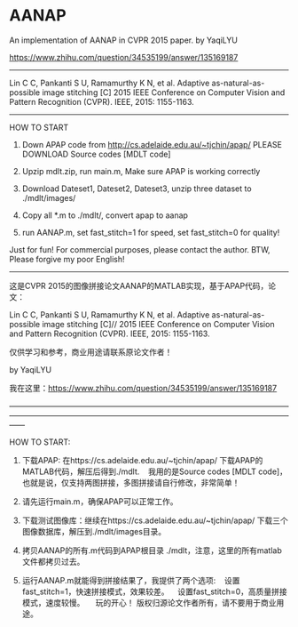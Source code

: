 # AANAP
An implementation of AANAP in CVPR 2015 paper.
by YaqiLYU

https://www.zhihu.com/question/34535199/answer/135169187

_________________________________________________________________________

Lin C C, Pankanti S U, Ramamurthy K N, et al.
Adaptive as-natural-as-possible image stitching [C]
2015 IEEE Conference on Computer Vision and Pattern Recognition (CVPR). 
IEEE, 2015: 1155-1163.

___________________________________________________________________________

HOW TO START

1. Down APAP code from http://cs.adelaide.edu.au/~tjchin/apap/ 
    PLEASE DOWNLOAD Source codes [MDLT code]
  
2. Upzip mdlt.zip, run main.m, Make sure APAP is working correctly

3. Download Dateset1, Dateset2, Dateset3, unzip three dataset to ./mdlt/images/

3. Copy all *.m to ./mdlt/, convert apap to aanap

4. run AANAP.m, set fast_stitch=1 for speed, set fast_stitch=0 for quality!

Just for fun! 
For commercial purposes, please contact the author.
BTW, Please forgive my poor English!

____________________________________________________________________________

这是CVPR 2015的图像拼接论文AANAP的MATLAB实现，基于APAP代码，论文：

Lin C C, Pankanti S U, Ramamurthy K N, et al. Adaptive as-natural-as-possible image stitching [C]//
2015 IEEE Conference on Computer Vision and Pattern Recognition (CVPR). IEEE, 2015: 1155-1163.

仅供学习和参考，商业用途请联系原论文作者！

by YaqiLYU

我在这里：https://www.zhihu.com/question/34535199/answer/135169187

——————————————————————————————————————————————————————————————————————————

HOW TO START:
1. 下载APAP: 在https://cs.adelaide.edu.au/~tjchin/apap/ 下载APAP的MATLAB代码，解压后得到./mdlt.
    我用的是Source codes [MDLT code]，也就是说，仅支持两图拼接，多图拼接请自行修改，非常简单！
    
2. 请先运行main.m，确保APAP可以正常工作。

3. 下载测试图像库：继续在https://cs.adelaide.edu.au/~tjchin/apap/ 下载三个图像数据库，解压到./mdlt/images目录。

4. 拷贝AANAP的所有.m代码到APAP根目录 ./mdlt，注意，这里的所有matlab文件都拷贝过去。

5. 运行AANAP.m就能得到拼接结果了，我提供了两个选项:
    设置fast_stitch=1，快速拼接模式，效果较差。
    设置fast_stitch=0，高质量拼接模式，速度较慢。
    
玩的开心！
版权归源论文作者所有，请不要用于商业用途。
